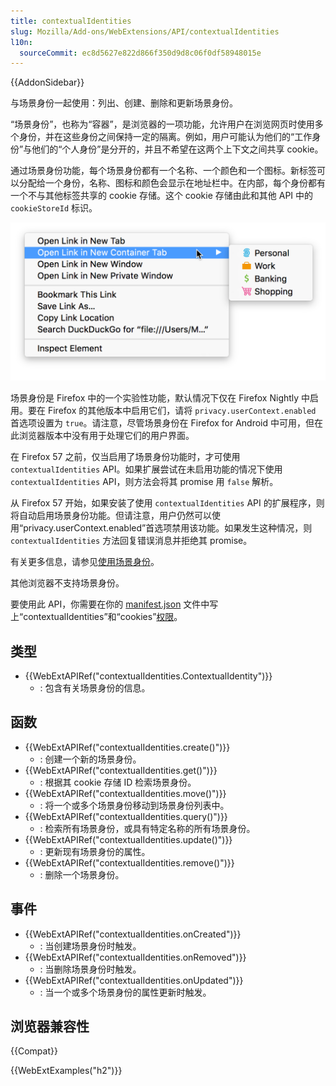 ```yaml
---
title: contextualIdentities
slug: Mozilla/Add-ons/WebExtensions/API/contextualIdentities
l10n:
  sourceCommit: ec8d5627e822d866f350d9d8c06f0df58948015e
---
```


{{AddonSidebar}}

与场景身份一起使用：列出、创建、删除和更新场景身份。

“场景身份”，也称为“容器”，是浏览器的一项功能，允许用户在浏览网页时使用多个身份，并在这些身份之间保持一定的隔离。例如，用户可能认为他们的“工作身份”与他们的“个人身份”是分开的，并且不希望在这两个上下文之间共享 cookie。

通过场景身份功能，每个场景身份都有一个名称、一个颜色和一个图标。新标签可以分配给一个身份，名称、图标和颜色会显示在地址栏中。在内部，每个身份都有一个不与其他标签共享的 cookie 存储。这个 cookie 存储由此和其他 API 中的 `cookieStoreId` 标识。

![一个上下文菜单显示了“在新容器标签中打开”子菜单，其中显示了个人、工作、银行和购物等场景身份。](containers.png)

场景身份是 Firefox 中的一个实验性功能，默认情况下仅在 Firefox Nightly 中启用。要在 Firefox 的其他版本中启用它们，请将 `privacy.userContext.enabled` 首选项设置为 `true`。请注意，尽管场景身份在 Firefox for Android 中可用，但在此浏览器版本中没有用于处理它们的用户界面。

在 Firefox 57 之前，仅当启用了场景身份功能时，才可使用 `contextualIdentities` API。如果扩展尝试在未启用功能的情况下使用 `contextualIdentities` API，则方法会将其 promise 用 `false` 解析。

从 Firefox 57 开始，如果安装了使用 `contextualIdentities` API 的扩展程序，则将自动启用场景身份功能。但请注意，用户仍然可以使用“privacy.userContext.enabled”首选项禁用该功能。如果发生这种情况，则 `contextualIdentities` 方法回复错误消息并拒绝其 promise。

有关更多信息，请参见[使用场景身份](/zh-CN/docs/Mozilla/Add-ons/WebExtensions/Work_with_contextual_identities)。

其他浏览器不支持场景身份。

要使用此 API，你需要在你的 [manifest.json](/zh-CN/docs/Mozilla/Add-ons/WebExtensions/manifest.json) 文件中写上“contextualIdentities”和“cookies”[权限](/zh-CN/docs/Mozilla/Add-ons/WebExtensions/manifest.json/permissions)。

## 类型

- {{WebExtAPIRef("contextualIdentities.ContextualIdentity")}}
  - : 包含有关场景身份的信息。

## 函数

- {{WebExtAPIRef("contextualIdentities.create()")}}
  - : 创建一个新的场景身份。
- {{WebExtAPIRef("contextualIdentities.get()")}}
  - : 根据其 cookie 存储 ID 检索场景身份。
- {{WebExtAPIRef("contextualIdentities.move()")}}
  - : 将一个或多个场景身份移动到场景身份列表中。
- {{WebExtAPIRef("contextualIdentities.query()")}}
  - : 检索所有场景身份，或具有特定名称的所有场景身份。
- {{WebExtAPIRef("contextualIdentities.update()")}}
  - : 更新现有场景身份的属性。
- {{WebExtAPIRef("contextualIdentities.remove()")}}
  - : 删除一个场景身份。

## 事件

- {{WebExtAPIRef("contextualIdentities.onCreated")}}
  - : 当创建场景身份时触发。
- {{WebExtAPIRef("contextualIdentities.onRemoved")}}
  - : 当删除场景身份时触发。
- {{WebExtAPIRef("contextualIdentities.onUpdated")}}
  - : 当一个或多个场景身份的属性更新时触发。

## 浏览器兼容性

{{Compat}}

{{WebExtExamples("h2")}}
